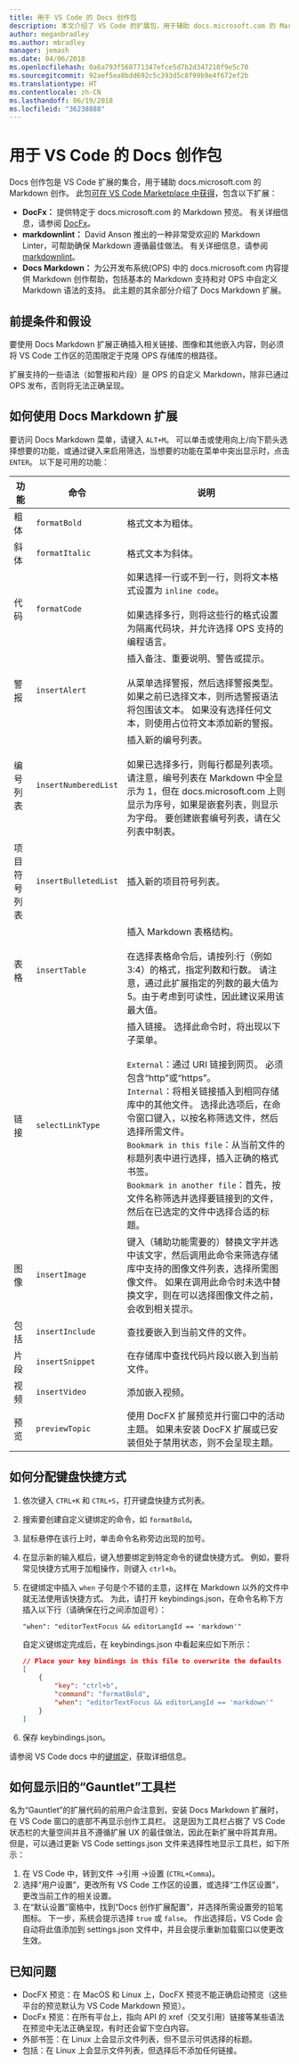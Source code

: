```yaml
---
title: 用于 VS Code 的 Docs 创作包
description: 本文介绍了 VS Code 的扩展包，用于辅助 docs.microsoft.com 的 Markdown 创作。
author: meganbradley
ms.author: mbradley
manager: jemash
ms.date: 04/06/2018
ms.openlocfilehash: 0a6a793f568771347efce5d7b2d347210f9e5c70
ms.sourcegitcommit: 92aef5ea8bdd692c5c393d5c8f99b9e4f672ef2b
ms.translationtype: HT
ms.contentlocale: zh-CN
ms.lasthandoff: 06/19/2018
ms.locfileid: "36238888"
---
```

# <a name="docs-authoring-pack-for-vs-code"></a>用于 VS Code 的 Docs 创作包

Docs 创作包是 VS Code 扩展的集合，用于辅助 docs.microsoft.com 的 Markdown 创作。 此包[可在 VS Code Marketplace 中获得](https://marketplace.visualstudio.com/items?itemName=docsmsft.docs-authoring-pack)，包含以下扩展：

- **DocFx：** 提供特定于 docs.microsoft.com 的 Markdown 预览。 有关详细信息，请参阅 [DocFx](https://marketplace.visualstudio.com/items?itemName=ms-docfx.DocFX)。
- **markdownlint：** David Anson 推出的一种非常受欢迎的 Markdown Linter，可帮助确保 Markdown 遵循最佳做法。 有关详细信息，请参阅 [markdownlint](https://marketplace.visualstudio.com/items?itemName=DavidAnson.vscode-markdownlint)。
- **Docs Markdown：** 为公开发布系统(OPS) 中的 docs.microsoft.com 内容提供 Markdown 创作帮助，包括基本的 Markdown 支持和对 OPS 中自定义 Markdown 语法的支持。 此主题的其余部分介绍了 Docs Markdown 扩展。

## <a name="prerequisites-and-assumptions"></a>前提条件和假设

要使用 Docs Markdown 扩展正确插入相关链接、图像和其他嵌入内容，则必须将 VS Code 工作区的范围限定于克隆 OPS 存储库的根路径。

扩展支持的一些语法（如警报和片段）是 OPS 的自定义 Markdown，除非已通过 OPS 发布，否则将无法正确呈现。

## <a name="how-to-use-the-docs-markdown-extension"></a>如何使用 Docs Markdown 扩展

要访问 Docs Markdown 菜单，请键入 `ALT+M`。 可以单击或使用向上/向下箭头选择想要的功能，或通过键入来启用筛选，当想要的功能在菜单中突出显示时，点击 `ENTER`。 以下是可用的功能：

|功能     |命令             |说明           |
|-------------|--------------------|----------------------|
|粗体         |`formatBold`        |格式文本为粗体。|
|斜体       |`formatItalic`      |格式文本为斜体。|
|代码         |`formatCode`        |如果选择一行或不到一行，则将文本格式设置为 `inline code`。<br><br>如果选择多行，则将这些行的格式设置为隔离代码块，并允许选择 OPS 支持的编程语言。|
|警报        |`insertAlert`       |插入备注、重要说明、警告或提示。<br><br>从菜单选择警报，然后选择警报类型。 如果之前已选择文本，则所选警报语法将包围该文本。 如果没有选择任何文本，则使用占位符文本添加新的警报。|
|编号列表|`insertNumberedList` |插入新的编号列表。<br><br> 如果已选择多行，则每行都是列表项。 请注意，编号列表在 Markdown 中全显示为 1，但在 docs.microsoft.com 上则显示为序号，如果是嵌套列表，则显示为字母。 要创建嵌套编号列表，请在父列表中制表。|
|项目符号列表|`insertBulletedList` |插入新的项目符号列表。|
|表格        |`insertTable`        |插入 Markdown 表格结构。<br><br>在选择表格命令后，请按列:行（例如 3:4）的格式，指定列数和行数。 请注意，通过此扩展指定的列数的最大值为 5。由于考虑到可读性，因此建议采用该最大值。|
|链接         |`selectLinkType`      |插入链接。 选择此命令时，将出现以下子菜单。<br><br>`External`：通过 URI 链接到网页。 必须包含“http”或“https”。<br>`Internal`：将相关链接插入到相同存储库中的其他文件。 选择此选项后，在命令窗口键入，以按名称筛选文件，然后选择所需文件。 <br>`Bookmark in this file`：从当前文件的标题列表中进行选择，插入正确的格式书签。<br>`Bookmark in another file`：首先，按文件名称筛选并选择要链接到的文件，然后在已选定的文件中选择合适的标题。|
|图像        |`insertImage`     |键入（辅助功能需要的）替换文字并选中该文字，然后调用此命令来筛选存储库中支持的图像文件列表，选择所需图像文件。 如果在调用此命令时未选中替换文字，则在可以选择图像文件之前，会收到相关提示。|
|包括      |`insertInclude`   |查找要嵌入到当前文件的文件。|
|片段      |`insertSnippet`   |在存储库中查找代码片段以嵌入到当前文件。|
|视频        |`insertVideo`     |添加嵌入视频。|
|预览      |`previewTopic`    |使用 DocFX 扩展预览并行窗口中的活动主题。  如果未安装 DocFX 扩展或已安装但处于禁用状态，则不会呈现主题。


## <a name="how-to-assign-keyboard-shortcuts"></a>如何分配键盘快捷方式

1. 依次键入 `CTRL+K` 和 `CTRL+S`，打开键盘快捷方式列表。
1. 搜索要创建自定义键绑定的命令，如 `formatBold`。
1. 鼠标悬停在该行上时，单击命令名称旁边出现的加号。
1. 在显示新的输入框后，键入想要绑定到特定命令的键盘快捷方式。 例如，要将常见快捷方式用于加粗操作，则键入 `ctrl+b`。
1. 在键绑定中插入 `when` 子句是个不错的主意，这样在 Markdown 以外的文件中就无法使用该快捷方式。 为此，请打开 keybindings.json，在命令名称下方插入以下行（请确保在行之间添加逗号）：
   
    `"when": "editorTextFocus && editorLangId == 'markdown'"`

    自定义键绑定完成后，在 keybindings.json 中看起来应如下所示：

    ```json
    // Place your key bindings in this file to overwrite the defaults
    [
        {
            "key": "ctrl+b",
            "command": "formatBold",
            "when": "editorTextFocus && editorLangId == 'markdown'"
        }
    ]
    ```

1. 保存 keybindings.json。

请参阅 VS Code docs 中的[键绑定](https://code.visualstudio.com/docs/getstarted/keybindings)，获取详细信息。

## <a name="how-to-show-the-legacy-gauntlet-toolbar"></a>如何显示旧的“Gauntlet”工具栏

名为“Gauntlet”的扩展代码的前用户会注意到，安装 Docs Markdown 扩展时，在 VS Code 窗口的底部不再显示创作工具栏。 这是因为工具栏占据了 VS Code 状态栏的大量空间并且不遵循扩展 UX 的最佳做法，因此在新扩展中将其弃用。 但是，可以通过更新 VS Code settings.json 文件来选择性地显示工具栏，如下所示：

1. 在 VS Code 中，转到文件 ->引用 ->设置 (`CTRL+Comma`)。
1. 选择“用户设置”，更改所有 VS Code 工作区的设置，或选择“工作区设置”，更改当前工作的相关设置。
1. 在“默认设置”窗格中，找到“Docs 创作扩展配置”，并选择所需设置旁的铅笔图标。 下一步，系统会提示选择 `true` 或 `false`。 作出选择后，VS Code 会自动将此值添加到 settings.json 文件中，并且会提示重新加载窗口以使更改生效。

## <a name="known-issues"></a>已知问题

- DocFX 预览：在 MacOS 和 Linux 上，DocFX 预览不能正确启动预览（这些平台的预览默认为 VS Code Markdown 预览）。
- DocFx 预览：在所有平台上，指向 API 的 xref（交叉引用）链接等某些语法在预览中无法正确呈现，有时还会留下空白内容。
- 外部书签：在 Linux 上会显示文件列表，但不显示可供选择的标题。
- 包括：在 Linux 上会显示文件列表，但选择后不添加任何链接。
